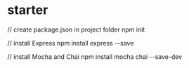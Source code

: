 # starter

// create package.json in project folder
npm init

// install Express
npm install express --save

// install Mocha and Chai
npm install mocha chai --save-dev
